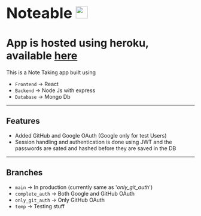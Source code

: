 <h1 style="font-size:40px">Noteable <img src='https://cdn-icons-png.flaticon.com/512/889/889648.png' width=32></h1>

<h1>App is hosted using heroku, available <a href='https://noteable-app.herokuapp.com' target='_blank'>here</a></h1>

This is a Note Taking app built using <br>

- `Frontend` -> React<br>
- `Backend` -> Node Js with express<br>
- `Database` -> Mongo Db<br>

---

<h2>Features</h2>

- Added GitHub and Google OAuth (Google only for test Users)<br>
- Session handling and authentication is done using JWT and the passwords are sated and hashed before they are saved in the DB<br>

---

<h2>Branches</h2>

- `main` -> In production (currently same as '_only_git_auth_')
- `complete_auth` -> Both Google and GitHub OAuth
- `only_git_auth` -> Only GitHub OAuth
- `temp` -> Testing stuff
